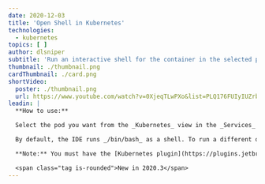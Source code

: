 ```yaml
---
date: 2020-12-03
title: 'Open Shell in Kubernetes'
technologies:
  - kubernetes
topics: [ ]
author: dlsniper
subtitle: 'Run an interactive shell for the container in the selected pod.'
thumbnail: ./thumbnail.png
cardThumbnail: ./card.png
shortVideo:
  poster: ./thumbnail.png
  url: https://www.youtube.com/watch?v=0XjeqTLwPXo&list=PLQ176FUIyIUZrbrlz4AY1V8VzBJKZyVlW&index=75
leadin: |
  **How to use:**

  Select the pod you want from the _Kubernetes_ view in the _Services_ tool window, then click on the _Run Shell_ button. A new tab will open and a terminal will be attached to the running pod.

  By default, the IDE runs _/bin/bash_ as a shell. To run a different one, click the _Show Settings_ button or open _Settings/Preferences | Build, Execution, Deployment | Kubernetes_ and specify the shell that your pods use.

  **Note:** You must have the [Kubernetes plugin](https://plugins.jetbrains.com/plugin/10485-kubernetes) provided by JetBrains installed for this action to work.

  <span class="tag is-rounded">New in 2020.3</span>
---
```


